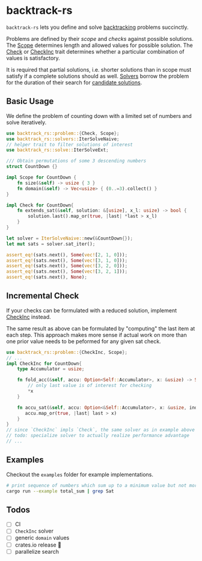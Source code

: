 # backtrack-rs
<!-- cargo-sync-readme start -->

`backtrack-rs` lets you define and solve [backtracking](https://en.wikipedia.org/wiki/Backtracking) problems
succinctly.

Problems are defined by their *scope* and *checks* against possible solutions.
The [Scope](https://docs.rs/backtrack-rs/latest/backtrack-rs/problem/trait.Scope.html) determines length and allowed
values for possible solution. The [Check](https://docs.rs/backtrack-rs/latest/backtrack-rs/problem/trait.Check.html)
or [CheckInc](https://docs.rs/backtrack-rs/latest/backtrack-rs/problem/trait.CheckInc.html) trait determines whether
a particular combination of values is satisfactory.

It is required that partial solutions, i.e. shorter solutions
than in scope must satisfy if a complete solutions should as well.
[Solvers](https://docs.rs/backtrack-rs/latest/backtrack-rs/solvers/) borrow the problem for the duration of their search
for [candidate solutions](https://docs.rs/backtrack-rs/latest/backtrack-rs/solve/enum.CandidateSolution.html).

## Basic Usage
We define the problem of counting down with a limited set of numbers and solve iteratively.
```rust
use backtrack_rs::problem::{Check, Scope};
use backtrack_rs::solvers::IterSolveNaive;
// helper trait to filter solutions of interest
use backtrack_rs::solve::IterSolveExt;

/// Obtain permutations of some 3 descending numbers
struct CountDown {}

impl Scope for CountDown {
    fn size(&self) -> usize { 3 }
    fn domain(&self) -> Vec<usize> { (0..=3).collect() }
}

impl Check for CountDown{
    fn extends_sat(&self, solution: &[usize], x_l: usize) -> bool {
        solution.last().map_or(true, |last| *last > x_l)
    }
}

let solver = IterSolveNaive::new(&CountDown{});
let mut sats = solver.sat_iter();

assert_eq!(sats.next(), Some(vec![2, 1, 0]));
assert_eq!(sats.next(), Some(vec![3, 1, 0]));
assert_eq!(sats.next(), Some(vec![3, 2, 0]));
assert_eq!(sats.next(), Some(vec![3, 2, 1]));
assert_eq!(sats.next(), None);
```
## Incremental Check
If your checks can be formulated with a reduced solution,
implement [CheckInc](https://docs.rs/backtrack-rs/latest/backtrack-rs/problem/trait.CheckInc.html) instead.

The same result as above can be formulated by "computing"
the last item at each step. This approach makes more sense if
actual work on more than one prior value needs to be peformed
for any given sat check.

```rust
use backtrack_rs::problem::{CheckInc, Scope};
// ...
impl CheckInc for CountDown{
    type Accumulator = usize;

    fn fold_acc(&self, accu: Option<Self::Accumulator>, x: &usize) -> Self::Accumulator {
        // only last value is of interest for checking
        *x
    }

    fn accu_sat(&self, accu: Option<&Self::Accumulator>, x: &usize, index: usize) -> bool {
       accu.map_or(true, |last| last > x)
    }
}
// since `CheckInc` impls `Check`, the same solver as in example above can be used
// todo: specialize solver to actually realize performance advantage
// ...
```

<!-- cargo-sync-readme end -->
## Examples
Checkout the `examples` folder for example implementations.
```bash
# print sequence of numbers which sum up to a minimum value but not more
cargo run --example total_sum | grep Sat
```

## Todos
- [ ] CI
- [ ] `CheckInc` solver
- [ ] generic `domain` values
- [ ] crates.io release 🦀
- [ ] parallelize search
